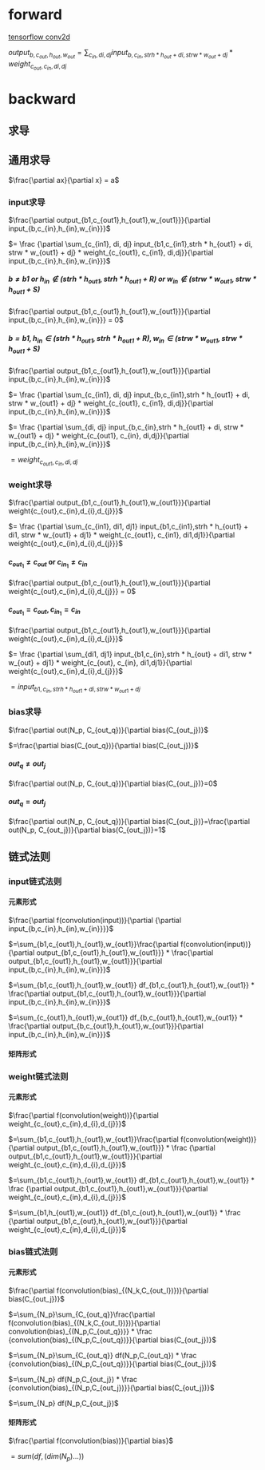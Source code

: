 # forward

[tensorflow conv2d](https://www.tensorflow.org/api_docs/python/tf/nn/conv2d)

$output_{b,c_{out},h_{out},w_{out}} = \sum_{c_{in}, di, dj} input_{b,c_{in},strh * h_{out} + di, strw * w_{out} + dj} * weight_{c_{out}, c_{in}, di,dj}$

# backward

## 求导
## 通用求导

$\frac{\partial ax}{\partial x} = a$

### input求导

$\frac{\partial output_{b1,c_{out1},h_{out1},w_{out1}}}{\partial input_{b,c_{in},h_{in},w_{in}}}$


$= \frac {\partial \sum_{c_{in1}, di, dj} input_{b1,c_{in1},strh * h_{out1} + di, strw * w_{out1} + dj} * weight_{c_{out1}, c_{in1}, di,dj}}{\partial input_{b,c_{in},h_{in},w_{in}}}$


##### $b \neq b1$ or $h_{in} \notin (strh*h_{out1},strh*h_{out1}+R)$ or $w_{in} \notin (strw*w_{out1},strw*h_{out1}+S)$

$\frac{\partial output_{b1,c_{out1},h_{out1},w_{out1}}}{\partial input_{b,c_{in},h_{in},w_{in}}} = 0$

##### $b = b1, h_{in} \in (strh*h_{out1},strh*h_{out1}+R), w_{in} \in (strw*w_{out1},strw*h_{out1}+S)$

$\frac{\partial output_{b1,c_{out1},h_{out1},w_{out1}}}{\partial input_{b,c_{in},h_{in},w_{in}}}$


$= \frac {\partial \sum_{c_{in1}, di, dj} input_{b,c_{in1},strh * h_{out1} + di, strw * w_{out1} + dj} * weight_{c_{out1}, c_{in1}, di,dj}}{\partial input_{b,c_{in},h_{in},w_{in}}}$

$= \frac {\partial \sum_{di, dj} input_{b,c_{in},strh * h_{out1} + di, strw * w_{out1} + dj} * weight_{c_{out1}, c_{in}, di,dj}}{\partial input_{b,c_{in},h_{in},w_{in}}}$

$= weight_{c_{out1}, c_{in}, di,dj}$

### weight求导

$\frac{\partial output_{b1,c_{out1},h_{out1},w_{out1}}}{\partial weight{c_{out},c_{in},d_{i},d_{j}}}$

$= \frac {\partial \sum_{c_{in1}, di1, dj1} input_{b1,c_{in1},strh * h_{out1} + di1, strw * w_{out1} + dj1} * weight_{c_{out1}, c_{in1}, di1,dj1}}{\partial weight{c_{out},c_{in},d_{i},d_{j}}}$

#### $c_{out_1} \neq c_{out}$ or $c_{in_1} \neq c_{in}$ 

$\frac{\partial output_{b1,c_{out1},h_{out1},w_{out1}}}{\partial weight{c_{out},c_{in},d_{i},d_{j}}} = 0$

#### $c_{out_1} = c_{out}, c_{in_1} = c_{in}$

$\frac{\partial output_{b1,c_{out1},h_{out1},w_{out1}}}{\partial weight{c_{out},c_{in},d_{i},d_{j}}}$


$= \frac {\partial \sum_{di1, dj1} input_{b1,c_{in},strh * h_{out} + di1, strw * w_{out} + dj1} * weight_{c_{out}, c_{in}, di1,dj1}}{\partial weight{c_{out},c_{in},d_{i},d_{j}}}$

$=  input_{b1,c_{in},strh * h_{out1} + di, strw * w_{out1} + dj}$

### bias求导

$\frac{\partial out(N_p, C_{out_q})}{\partial bias(C_{out_j})}$

$=\frac{\partial bias(C_{out_q})}{\partial bias(C_{out_j})}$

#### $out_q \neq out_j$

$\frac{\partial out(N_p, C_{out_q})}{\partial bias(C_{out_j})}=0$

#### $out_q = out_j$

$\frac{\partial out(N_p, C_{out_q})}{\partial bias(C_{out_j})}=\frac{\partial out(N_p, C_{out_j})}{\partial bias(C_{out_j})}=1$

## 链式法则

### input链式法则

#### 元素形式

$\frac{\partial f(convolution(input))}{\partial {\partial input_{b,c_{in},h_{in},w_{in}}}}$

$=\sum_{b1,c_{out1},h_{out1},w_{out1}}\frac{\partial f(convolution(input))}{\partial output_{b1,c_{out1},h_{out1},w_{out1}}} * \frac{\partial output_{b1,c_{out1},h_{out1},w_{out1}}}{\partial input_{b,c_{in},h_{in},w_{in}}}$

$=\sum_{b1,c_{out1},h_{out1},w_{out1}} df_{b1,c_{out1},h_{out1},w_{out1}} * \frac{\partial output_{b1,c_{out1},h_{out1},w_{out1}}}{\partial input_{b,c_{in},h_{in},w_{in}}}$

$=\sum_{c_{out1},h_{out1},w_{out1}} df_{b,c_{out1},h_{out1},w_{out1}} * \frac{\partial output_{b,c_{out1},h_{out1},w_{out1}}}{\partial input_{b,c_{in},h_{in},w_{in}}}$

#### 矩阵形式

### weight链式法则

#### 元素形式

$\frac{\partial f(convolution(weight))}{\partial weight_{c_{out},c_{in},d_{i},d_{j}}}$

<!-- \frac{\partial output_{b1,c_{out1},h_{out1},w_{out1}}}{\partial weight{c_{out},c_{in},d_{i},d_{j}}} -->

$=\sum_{b1,c_{out1},h_{out1},w_{out1}}\frac{\partial f(convolution(weight))}{\partial output_{b1,c_{out1},h_{out1},w_{out1}}} * \frac {\partial output_{b1,c_{out1},h_{out1},w_{out1}}}{\partial weight_{c_{out},c_{in},d_{i},d_{j}}}$


$=\sum_{b1,c_{out1},h_{out1},w_{out1}}  df_{b1,c_{out1},h_{out1},w_{out1}} * \frac {\partial output_{b1,c_{out1},h_{out1},w_{out1}}}{\partial weight_{c_{out},c_{in},d_{i},d_{j}}}$

$=\sum_{b1,h_{out1},w_{out1}}  df_{b1,c_{out},h_{out1},w_{out1}} * \frac {\partial output_{b1,c_{out},h_{out1},w_{out1}}}{\partial weight_{c_{out},c_{in},d_{i},d_{j}}}$


### bias链式法则

#### 元素形式

<p>
$\frac{\partial f(convolution(bias)_{(N_k,C_{out_l})})}{\partial bias(C_{out_j})}$
</p>

<p>
$=\sum_{N_p}\sum_{C_{out_q}}\frac{\partial f(convolution(bias)_{(N_k,C_{out_l})})}{\partial convolution(bias)_{(N_p,C_{out_q})}} * \frac {convolution(bias)_{(N_p,C_{out_q})}}{\partial bias(C_{out_j})}$
</p>

<p>
$=\sum_{N_p}\sum_{C_{out_q}} df(N_p,C_{out_q}) * \frac {convolution(bias)_{(N_p,C_{out_q})}}{\partial bias(C_{out_j})}$
</p>

<p>
$=\sum_{N_p} df(N_p,C_{out_j}) * \frac {convolution(bias)_{(N_p,C_{out_j})}}{\partial bias(C_{out_j})}$
</p>

<p>
$=\sum_{N_p} df(N_p,C_{out_j})$
</p>

#### 矩阵形式

$\frac{\partial f(convolution(bias))}{\partial bias}$

$=sum(df, (dim(N_p)...))$

